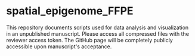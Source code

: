 # spatial_epigenome_FFPE
This repository documents scripts used for data analysis and visualization in an unpublished manuscript. Please access all compressed files with the reviewer access token. The GitHub page will be completely publicly accessible upon manuscript's acceptance.
